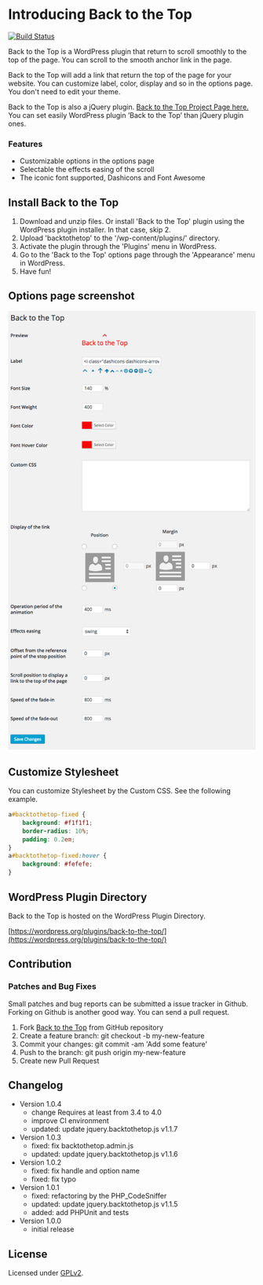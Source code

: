 # Introducing Back to the Top

[![Build Status](https://travis-ci.org/thingsym/back-to-the-top.svg?branch=master)](https://travis-ci.org/thingsym/back-to-the-top)

Back to the Top is a WordPress plugin that return to scroll smoothly to the top of the page. You can scroll to the smooth anchor link in the page.


Back to the Top will add a link that return the top of the page for your website. You can customize label, color, display and so in the options page. You don't need to edit your theme.

Back to the Top is also a jQuery plugin. [Back to the Top Project Page here.](http://project.thingslabo.com/jquery.backtothetop) You can set easily WordPress plugin ’Back to the Top’ than jQuery plugin ones.

### Features

* Customizable options in the options page
* Selectable the effects easing of the scroll
* The iconic font supported, Dashicons and Font Awesome

## Install Back to the Top

1. Download and unzip files. Or install 'Back to the Top' plugin using the WordPress plugin installer. In that case, skip 2.
2. Upload 'backtothetop' to the '/wp-content/plugins/' directory.
3. Activate the plugin through the 'Plugins' menu in WordPress.
5. Go to the 'Back to the Top' options page through the 'Appearance' menu in WordPress.
4. Have fun!

## Options page screenshot

<img src="screenshot-1.png">

## Customize Stylesheet

You can customize Stylesheet by the Custom CSS. See the following example.

```css
a#backtothetop-fixed {
	background: #f1f1f1;
	border-radius: 10%;
	padding: 0.2em;
}
a#backtothetop-fixed:hover {
	background: #fefefe;
}
```

## WordPress Plugin Directory

Back to the Top is hosted on the WordPress Plugin Directory.

[https://wordpress.org/plugins/back-to-the-top/](https://wordpress.org/plugins/back-to-the-top/)

## Contribution

### Patches and Bug Fixes

Small patches and bug reports can be submitted a issue tracker in Github. Forking on Github is another good way. You can send a pull request.

1. Fork [Back to the Top](https://github.com/thingsym/back-to-the-top) from GitHub repository
2. Create a feature branch: git checkout -b my-new-feature
3. Commit your changes: git commit -am 'Add some feature'
4. Push to the branch: git push origin my-new-feature
5. Create new Pull Request

## Changelog

* Version 1.0.4
	* change Requires at least from 3.4 to 4.0
	* improve CI environment
	* updated: update jquery.backtothetop.js v1.1.7
* Version 1.0.3
	* fixed: fix backtothetop.admin.js
	* updated: update jquery.backtothetop.js v1.1.6
* Version 1.0.2
	* fixed: fix handle and option name
	* fixed: fix typo
* Version 1.0.1
	* fixed: refactoring by the PHP_CodeSniffer
	* updated: update jquery.backtothetop.js v1.1.5
	* added: add PHPUnit and tests
* Version 1.0.0
	* initial release

## License

Licensed under [GPLv2](https://www.gnu.org/licenses/gpl-2.0.html).
